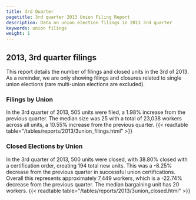 ```yaml
---
title: 3rd Quarter 
pagetitle: 3rd quarter 2013 Union Filing Report
description: Data on union election filings in 2013 3rd quarter 
keywords: union filings
weight: 1
---
```


## 2013, 3rd quarter filings

This report details the number of filings and closed units in the 3rd of 2013. As a reminder, we are only showing filings and closures related to single union elections (rare multi-union elections are excluded).

### Filings by Union
In the 3rd quarter of 2013, 505 units were filed, a 1.98% increase from the previous quarter. The median size was 25 with a total of 23,038 workers across all units, a 10.55% increase from the previous quarter.
{{< readtable table="/tables/reports/2013/3union_filings.html" >}}

### Closed Elections by Union
In the 3rd quarter of 2013, 500 units were closed, with 38.80% closed with a certification order, creating 194 total new units. This was a -8.25% decrease from the previous quarter in successful union certifications. Overall this represents approximately 7,449 workers, which is a -22.74% decrease from the previous quarter. The median bargaining unit has 20 workers.
{{< readtable table="/tables/reports/2013/3union_closed.html" >}}
